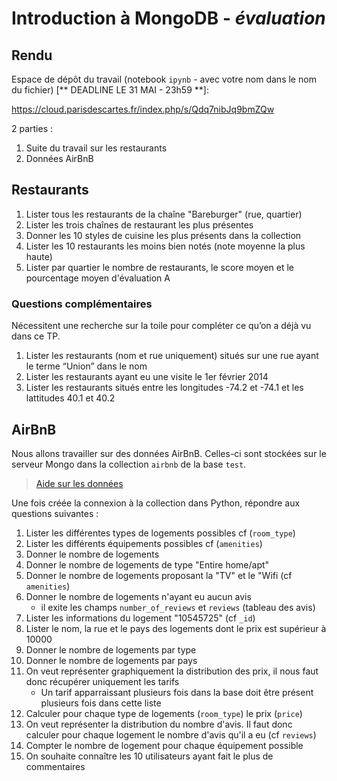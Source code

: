 # Introduction à MongoDB - *évaluation*


## Rendu

Espace de dépôt du travail (notebook `ipynb` - avec votre nom dans le nom du fichier) [** DEADLINE LE 31 MAI - 23h59 **]:

<https://cloud.parisdescartes.fr/index.php/s/Qdq7nibJq9bmZQw>

2 parties :

1. Suite du travail sur les restaurants
1. Données AirBnB

## Restaurants 

1. Lister tous les restaurants de la chaîne "Bareburger" (rue, quartier)
1. Lister les trois chaînes de restaurant les plus présentes
1. Donner les 10 styles de cuisine les plus présents dans la collection
1. Lister les 10 restaurants les moins bien notés (note moyenne la plus haute)
1. Lister par quartier le nombre de restaurants, le score moyen et le pourcentage moyen d'évaluation A

### Questions complémentaires

Nécessitent une recherche sur la toile pour compléter ce qu’on a déjà vu dans ce TP.

1. Lister les restaurants (nom et rue uniquement) situés sur une rue ayant le terme “Union” dans le nom
1. Lister les restaurants ayant eu une visite le 1er février 2014
1. Lister les restaurants situés entre les longitudes -74.2 et -74.1 et les lattitudes 40.1 et 40.2

## AirBnB

Nous allons travailler sur des données AirBnB. Celles-ci sont stockées sur le serveur Mongo dans la collection `airbnb` de la base `test`.

> [Aide sur les données](https://docs.atlas.mongodb.com/sample-data/sample-airbnb)

Une fois créée la connexion à la collection dans Python, répondre aux questions suivantes :

1. Lister les différentes types de logements possibles cf (`room_type`)
1. Lister les différents équipements possibles cf (`amenities`)
1. Donner le nombre de logements
1. Donner le nombre de logements de type "Entire home/apt"
1. Donner le nombre de logements proposant la "TV" et le "Wifi (cf `amenities`) 
1. Donner le nombre de logements n'ayant eu aucun avis
    - il exite les champs `number_of_reviews` et `reviews` (tableau des avis)
1. Lister les informations du logement "10545725" (cf `_id`)
1. Lister le nom, la rue et le pays des logements dont le prix est supérieur à 10000
1. Donner le nombre de logements par type
1. Donner le nombre de logements par pays
1. On veut représenter graphiquement la distribution des prix, il nous faut donc récupérer uniquement les tarifs 
    - Un tarif apparraissant plusieurs fois dans la base doit être présent plusieurs fois dans cette liste
1. Calculer pour chaque type de logements (`room_type`) le prix (`price`)
1. On veut représenter la distribution du nombre d'avis. Il faut donc calculer pour chaque logement le nombre d'avis qu'il a eu (cf `reviews`)
1. Compter le nombre de logement pour chaque équipement possible
1. On souhaite connaître les 10 utilisateurs ayant fait le plus de commentaires

